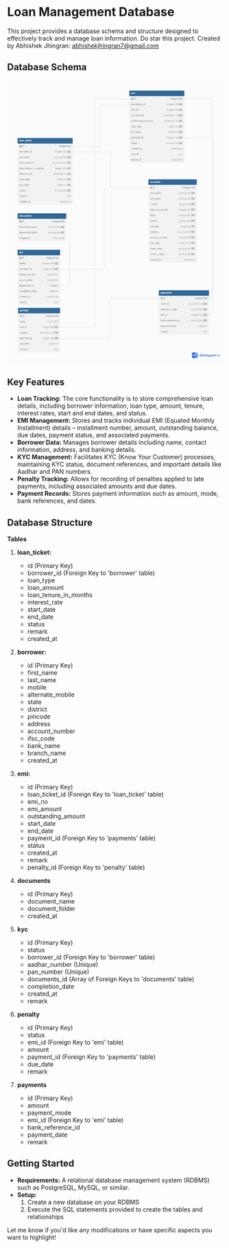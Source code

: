 # Loan Management Database

This project provides a database schema and structure designed to effectively track and manage loan information. Do star this project. Created by Abhishek Jhingran: abhishekjhingran7@gmail.com

## Database Schema

![Database Schema](Loan%20Management%20Database.png)

## Key Features

* **Loan Tracking:** The core functionality is to store comprehensive loan details, including borrower information, loan type, amount, tenure, interest rates, start and end dates, and status.
* **EMI Management:** Stores and tracks individual EMI (Equated Monthly Installment) details – installment number, amount, outstanding balance, due dates, payment status, and associated payments.
* **Borrower Data:** Manages borrower details including name, contact information, address, and banking details.
* **KYC Management:** Facilitates KYC (Know Your Customer) processes, maintaining KYC status, document references, and important details like Aadhar and PAN numbers.
* **Penalty Tracking:** Allows for recording of penalties applied to late payments, including associated amounts and due dates.
* **Payment Records:**  Stores payment information such as amount, mode, bank references, and dates.

## Database Structure

**Tables**

1.  **loan_ticket:**
    *   id (Primary Key) 
    *   borrower_id (Foreign Key to 'borrower' table)
    *   loan_type
    *   loan_amount
    *   loan_tenure_in_months
    *   interest_rate
    *   start_date
    *   end_date
    *   status
    *   remark
    *   created_at

2.  **borrower:**
    *   id (Primary Key)
    *   first_name
    *   last_name
    *   mobile
    *   alternate_mobile
    *   state
    *   district
    *   pincode
    *   address
    *   account_number
    *   ifsc_code
    *   bank_name
    *   branch_name
    *   created_at

3.  **emi:**
    *   id (Primary Key)
    *   loan_ticket_id (Foreign Key to 'loan_ticket' table)
    *   emi_no
    *   emi_amount
    *   outstanding_amount
    *   start_date
    *   end_date
    *   payment_id (Foreign Key to 'payments' table)
    *   status
    *   created_at
    *   remark
    *   penalty_id (Foreign Key to 'penalty' table)

4.  **documents**
    *   id (Primary Key)
    *   document_name
    *   document_folder
    *   created_at

5.  **kyc**
    *   id (Primary Key)
    *   status
    *   borrower_id (Foreign Key to 'borrower' table)
    *   aadhar_number (Unique)
    *   pan_number (Unique)
    *   documents_id (Array of Foreign Keys to 'documents' table)
    *   completion_date
    *   created_at
    *   remark

6.  **penalty**
    *   id (Primary Key)
    *   status
    *   emi_id (Foreign Key to 'emi' table)
    *   amount
    *   payment_id (Foreign Key to 'payments' table)
    *   due_date
    *   remark

7.  **payments**
    *   id (Primary Key)
    *   amount
    *   payment_mode
    *   emi_id (Foreign Key to 'emi' table)
    *   bank_reference_id
    *   payment_date
    *   remark

## Getting Started

* **Requirements:** A relational database management system (RDBMS) such as PostgreSQL, MySQL, or similar.
* **Setup:**
    1.  Create a new database on your RDBMS
    2.  Execute the SQL statements provided to create the tables and relationships

Let me know if you'd like any modifications or have specific aspects you want to highlight! 
